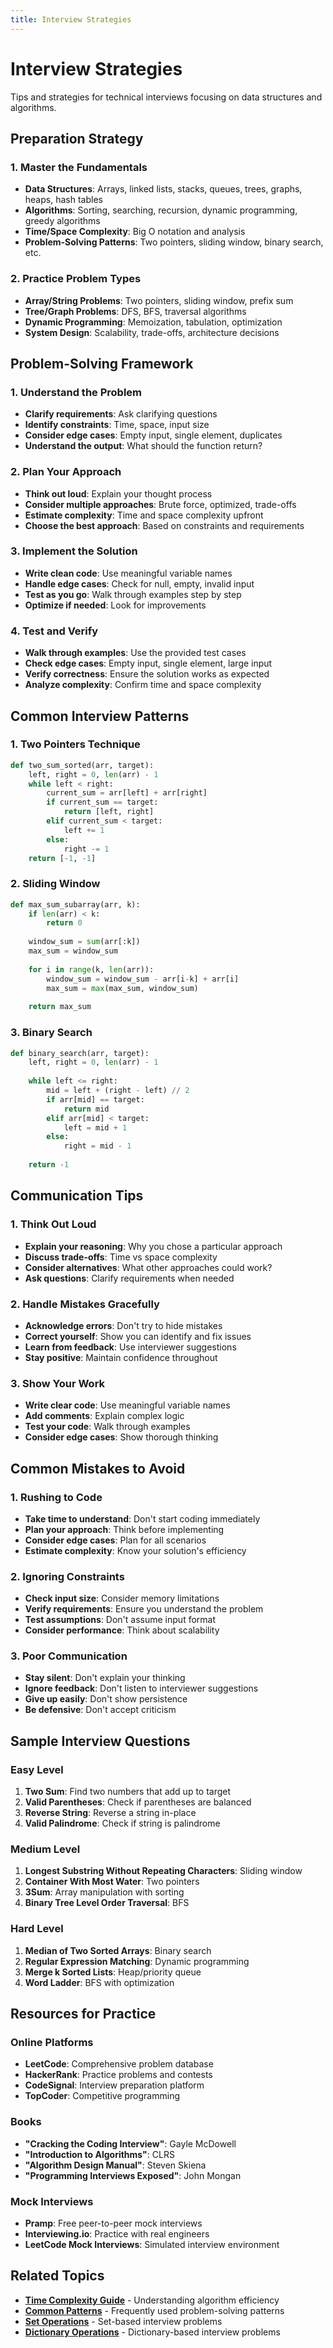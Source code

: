 ```yaml
---
title: Interview Strategies
---
```


# Interview Strategies

Tips and strategies for technical interviews focusing on data structures and algorithms.

## Preparation Strategy

### 1. Master the Fundamentals

- **Data Structures**: Arrays, linked lists, stacks, queues, trees, graphs, heaps, hash tables
- **Algorithms**: Sorting, searching, recursion, dynamic programming, greedy algorithms
- **Time/Space Complexity**: Big O notation and analysis
- **Problem-Solving Patterns**: Two pointers, sliding window, binary search, etc.

### 2. Practice Problem Types

- **Array/String Problems**: Two pointers, sliding window, prefix sum
- **Tree/Graph Problems**: DFS, BFS, traversal algorithms
- **Dynamic Programming**: Memoization, tabulation, optimization
- **System Design**: Scalability, trade-offs, architecture decisions

## Problem-Solving Framework

### 1. Understand the Problem

- **Clarify requirements**: Ask clarifying questions
- **Identify constraints**: Time, space, input size
- **Consider edge cases**: Empty input, single element, duplicates
- **Understand the output**: What should the function return?

### 2. Plan Your Approach

- **Think out loud**: Explain your thought process
- **Consider multiple approaches**: Brute force, optimized, trade-offs
- **Estimate complexity**: Time and space complexity upfront
- **Choose the best approach**: Based on constraints and requirements

### 3. Implement the Solution

- **Write clean code**: Use meaningful variable names
- **Handle edge cases**: Check for null, empty, invalid input
- **Test as you go**: Walk through examples step by step
- **Optimize if needed**: Look for improvements

### 4. Test and Verify

- **Walk through examples**: Use the provided test cases
- **Check edge cases**: Empty input, single element, large input
- **Verify correctness**: Ensure the solution works as expected
- **Analyze complexity**: Confirm time and space complexity

## Common Interview Patterns

### 1. Two Pointers Technique

```python
def two_sum_sorted(arr, target):
    left, right = 0, len(arr) - 1
    while left < right:
        current_sum = arr[left] + arr[right]
        if current_sum == target:
            return [left, right]
        elif current_sum < target:
            left += 1
        else:
            right -= 1
    return [-1, -1]
```

### 2. Sliding Window

```python
def max_sum_subarray(arr, k):
    if len(arr) < k:
        return 0
    
    window_sum = sum(arr[:k])
    max_sum = window_sum
    
    for i in range(k, len(arr)):
        window_sum = window_sum - arr[i-k] + arr[i]
        max_sum = max(max_sum, window_sum)
    
    return max_sum
```

### 3. Binary Search

```python
def binary_search(arr, target):
    left, right = 0, len(arr) - 1
    
    while left <= right:
        mid = left + (right - left) // 2
        if arr[mid] == target:
            return mid
        elif arr[mid] < target:
            left = mid + 1
        else:
            right = mid - 1
    
    return -1
```

## Communication Tips

### 1. Think Out Loud

- **Explain your reasoning**: Why you chose a particular approach
- **Discuss trade-offs**: Time vs space complexity
- **Consider alternatives**: What other approaches could work?
- **Ask questions**: Clarify requirements when needed

### 2. Handle Mistakes Gracefully

- **Acknowledge errors**: Don't try to hide mistakes
- **Correct yourself**: Show you can identify and fix issues
- **Learn from feedback**: Use interviewer suggestions
- **Stay positive**: Maintain confidence throughout

### 3. Show Your Work

- **Write clear code**: Use meaningful variable names
- **Add comments**: Explain complex logic
- **Test your code**: Walk through examples
- **Consider edge cases**: Show thorough thinking

## Common Mistakes to Avoid

### 1. Rushing to Code

- **Take time to understand**: Don't start coding immediately
- **Plan your approach**: Think before implementing
- **Consider edge cases**: Plan for all scenarios
- **Estimate complexity**: Know your solution's efficiency

### 2. Ignoring Constraints

- **Check input size**: Consider memory limitations
- **Verify requirements**: Ensure you understand the problem
- **Test assumptions**: Don't assume input format
- **Consider performance**: Think about scalability

### 3. Poor Communication

- **Stay silent**: Don't explain your thinking
- **Ignore feedback**: Don't listen to interviewer suggestions
- **Give up easily**: Don't show persistence
- **Be defensive**: Don't accept criticism

## Sample Interview Questions

### Easy Level

1. **Two Sum**: Find two numbers that add up to target
2. **Valid Parentheses**: Check if parentheses are balanced
3. **Reverse String**: Reverse a string in-place
4. **Valid Palindrome**: Check if string is palindrome

### Medium Level

1. **Longest Substring Without Repeating Characters**: Sliding window
2. **Container With Most Water**: Two pointers
3. **3Sum**: Array manipulation with sorting
4. **Binary Tree Level Order Traversal**: BFS

### Hard Level

1. **Median of Two Sorted Arrays**: Binary search
2. **Regular Expression Matching**: Dynamic programming
3. **Merge k Sorted Lists**: Heap/priority queue
4. **Word Ladder**: BFS with optimization

## Resources for Practice

### Online Platforms

- **LeetCode**: Comprehensive problem database
- **HackerRank**: Practice problems and contests
- **CodeSignal**: Interview preparation platform
- **TopCoder**: Competitive programming

### Books

- **"Cracking the Coding Interview"**: Gayle McDowell
- **"Introduction to Algorithms"**: CLRS
- **"Algorithm Design Manual"**: Steven Skiena
- **"Programming Interviews Exposed"**: John Mongan

### Mock Interviews

- **Pramp**: Free peer-to-peer mock interviews
- **Interviewing.io**: Practice with real engineers
- **LeetCode Mock Interviews**: Simulated interview environment

## Related Topics

- **[Time Complexity Guide](Time_Complexity_Guide.md)** - Understanding algorithm efficiency
- **[Common Patterns](Common_Patterns.md)** - Frequently used problem-solving patterns
- **[Set Operations](../Data_Structures/Python_Sets/Set_Operations.md)** - Set-based interview problems
- **[Dictionary Operations](../Data_Structures/Python_Dictionaries/Dictionary_Operations.md)** - Dictionary-based interview problems
